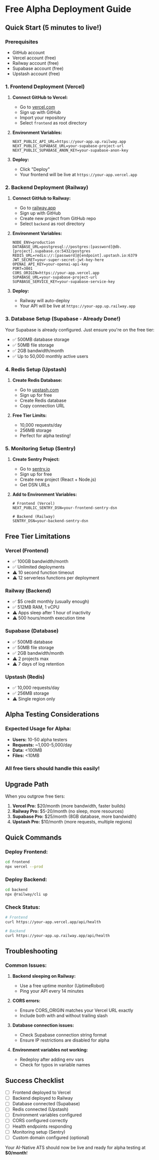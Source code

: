 # Free Alpha Deployment Guide

## Quick Start (5 minutes to live!)

### Prerequisites

- GitHub account
- Vercel account (free)
- Railway account (free)
- Supabase account (free)
- Upstash account (free)

### 1. Frontend Deployment (Vercel)

1. **Connect GitHub to Vercel:**
   - Go to [vercel.com](https://vercel.com)
   - Sign up with GitHub
   - Import your repository
   - Select `frontend` as root directory

2. **Environment Variables:**

   ```
   NEXT_PUBLIC_API_URL=https://your-app.up.railway.app
   NEXT_PUBLIC_SUPABASE_URL=your-supabase-project-url
   NEXT_PUBLIC_SUPABASE_ANON_KEY=your-supabase-anon-key
   ```

3. **Deploy:**
   - Click "Deploy"
   - Your frontend will be live at `https://your-app.vercel.app`

### 2. Backend Deployment (Railway)

1. **Connect GitHub to Railway:**
   - Go to [railway.app](https://railway.app)
   - Sign up with GitHub
   - Create new project from GitHub repo
   - Select `backend` as root directory

2. **Environment Variables:**

   ```
   NODE_ENV=production
   DATABASE_URL=postgresql://postgres:[password]@db.[project].supabase.co:5432/postgres
   REDIS_URL=redis://:[password]@[endpoint].upstash.io:6379
   JWT_SECRET=your-super-secret-jwt-key-here
   OPENAI_API_KEY=your-openai-api-key
   PORT=3001
   CORS_ORIGIN=https://your-app.vercel.app
   SUPABASE_URL=your-supabase-project-url
   SUPABASE_SERVICE_KEY=your-supabase-service-key
   ```

3. **Deploy:**
   - Railway will auto-deploy
   - Your API will be live at `https://your-app.up.railway.app`

### 3. Database Setup (Supabase - Already Done!)

Your Supabase is already configured. Just ensure you're on the free tier:

- ✅ 500MB database storage
- ✅ 50MB file storage
- ✅ 2GB bandwidth/month
- ✅ Up to 50,000 monthly active users

### 4. Redis Setup (Upstash)

1. **Create Redis Database:**
   - Go to [upstash.com](https://upstash.com)
   - Sign up for free
   - Create Redis database
   - Copy connection URL

2. **Free Tier Limits:**
   - 10,000 requests/day
   - 256MB storage
   - Perfect for alpha testing!

### 5. Monitoring Setup (Sentry)

1. **Create Sentry Project:**
   - Go to [sentry.io](https://sentry.io)
   - Sign up for free
   - Create new project (React + Node.js)
   - Get DSN URLs

2. **Add to Environment Variables:**

   ```
   # Frontend (Vercel)
   NEXT_PUBLIC_SENTRY_DSN=your-frontend-sentry-dsn

   # Backend (Railway)
   SENTRY_DSN=your-backend-sentry-dsn
   ```

## Free Tier Limitations

### Vercel (Frontend)

- ✅ 100GB bandwidth/month
- ✅ Unlimited deployments
- ⚠️ 10 second function timeout
- ⚠️ 12 serverless functions per deployment

### Railway (Backend)

- ✅ $5 credit monthly (usually enough)
- ✅ 512MB RAM, 1 vCPU
- ⚠️ Apps sleep after 1 hour of inactivity
- ⚠️ 500 hours/month execution time

### Supabase (Database)

- ✅ 500MB database
- ✅ 50MB file storage
- ✅ 2GB bandwidth/month
- ⚠️ 2 projects max
- ⚠️ 7 days of log retention

### Upstash (Redis)

- ✅ 10,000 requests/day
- ✅ 256MB storage
- ⚠️ Single region only

## Alpha Testing Considerations

### Expected Usage for Alpha:

- **Users:** 10-50 alpha testers
- **Requests:** ~1,000-5,000/day
- **Data:** <100MB
- **Files:** <10MB

### All free tiers should handle this easily!

## Upgrade Path

When you outgrow free tiers:

1. **Vercel Pro:** $20/month (more bandwidth, faster builds)
2. **Railway Pro:** $5-20/month (no sleep, more resources)
3. **Supabase Pro:** $25/month (8GB database, more bandwidth)
4. **Upstash Pro:** $10/month (more requests, multiple regions)

## Quick Commands

### Deploy Frontend:

```bash
cd frontend
npx vercel --prod
```

### Deploy Backend:

```bash
cd backend
npx @railway/cli up
```

### Check Status:

```bash
# Frontend
curl https://your-app.vercel.app/api/health

# Backend
curl https://your-app.up.railway.app/api/health
```

## Troubleshooting

### Common Issues:

1. **Backend sleeping on Railway:**
   - Use a free uptime monitor (UptimeRobot)
   - Ping your API every 14 minutes

2. **CORS errors:**
   - Ensure CORS_ORIGIN matches your Vercel URL exactly
   - Include both with and without trailing slash

3. **Database connection issues:**
   - Check Supabase connection string format
   - Ensure IP restrictions are disabled for alpha

4. **Environment variables not working:**
   - Redeploy after adding env vars
   - Check for typos in variable names

## Success Checklist

- [ ] Frontend deployed to Vercel
- [ ] Backend deployed to Railway
- [ ] Database connected (Supabase)
- [ ] Redis connected (Upstash)
- [ ] Environment variables configured
- [ ] CORS configured correctly
- [ ] Health endpoints responding
- [ ] Monitoring setup (Sentry)
- [ ] Custom domain configured (optional)

Your AI-Native ATS should now be live and ready for alpha testing at **$0/month**!
